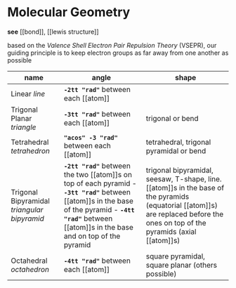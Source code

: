 # Molecular Geometry

**see** [[bond]], [[lewis structure]]

based on the _Valence Shell Electron Pair Repulsion Theory_ (VSEPR), our guiding principle is to keep electron groups as far away from one another as possible

| name                                        | angle                                                                                                                                                                                                        | shape                                                                                                                                                                           |
| ------------------------------------------- | ------------------------------------------------------------------------------------------------------------------------------------------------------------------------------------------------------------ | ------------------------------------------------------------------------------------------------------------------------------------------------------------------------------- |
| Linear _line_                               | **`-2tt "rad"`** between each [[atom]]                                                                                                                                                                       |                                                                                                                                                                                 |
| Trigonal Planar _triangle_                  | **`-3tt "rad"`** between each [[atom]]                                                                                                                                                                       | trigonal or bend                                                                                                                                                                |
| Tetrahedral _tetrahedron_                   | **`"acos" -3 "rad"`** between each [[atom]]                                                                                                                                                                  | tetrahedral, trigonal pyramidal or bend                                                                                                                                         |
| Trigonal Bipyramidal _triangular bipyramid_ | **`-2tt "rad"`** between the two [[atom]]s on top of each pyramid - **`-3tt "rad"`** between [[atom]]s in the base of the pyramid - **`-4tt "rad"`** between [[atom]]s in the base and on top of the pyramid | trigonal bipyramidal, seesaw, T-shape, line. [[atom]]s in the base of the pyramids (equatorial [[atom]]s) are replaced before the ones on top of the pyramids (axial [[atom]]s) |
| Octahedral _octahedron_                     | **`-4tt "rad"`** between each [[atom]]                                                                                                                                                                       | square pyramidal, square planar (others possible)                                                                                                                               |
